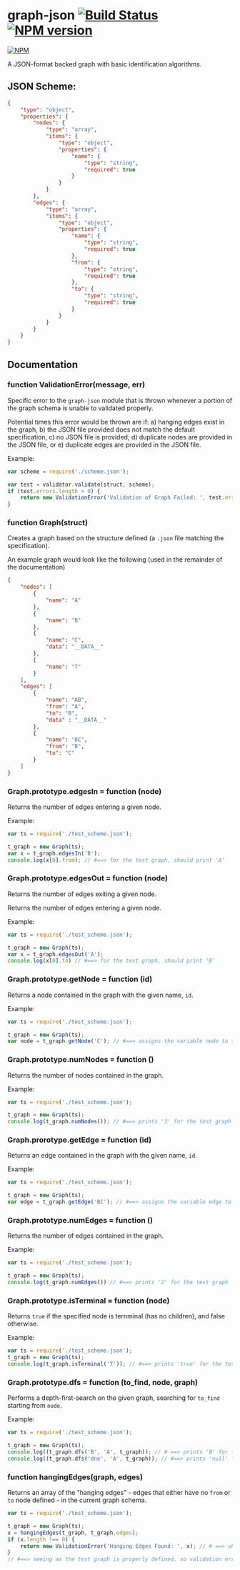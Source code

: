# graph-json [![Build Status](https://travis-ci.org/mananshah99/graph-json.svg?branch=master)](https://travis-ci.org/mananshah99/graph-json) [![NPM version](https://badge.fury.io/js/graph-json.svg)](http://badge.fury.io/js/graph-json)

[![NPM](https://nodei.co/npm/graph-json.png?downloads=true)](https://nodei.co/npm/graph-json/)

A JSON-format backed graph with basic identification algorithms. 

## JSON Scheme: 
```json
{
    "type": "object",
    "properties": {
        "nodes": {
            "type": "array",
            "items": {
                "type": "object",
                "properties": {
                    "name": {
                        "type": "string",
                        "required": true
                    }
                }
            }
        },
        "edges": {
            "type": "array",
            "items": {
                "type": "object",
                "properties": {
                    "name": {
                        "type": "string",
                        "required": true
                    },
                    "from": {
                        "type": "string",
                        "required": true
                    },
                    "to": {
                        "type": "string",
                        "required": true
                    }
                }
            }
        }
    }
}
```

## Documentation

### function ValidationError(message, err) 

Specific error to the `graph-json` module that is thrown whenever a portion of the graph schema is unable to validated properly. 

Potential times this error would be thrown are if: a) hanging edges exist in the graph, b) the JSON file provided does not match the default specification, c) no JSON file is provided, d) duplicate nodes are provided in the JSON file, or e) duplicate edges are provided in the JSON file.

Example:
```js
var scheme = require('./scheme.json');

var test = validator.validate(struct, scheme);
if (test.errors.length > 0) {
    return new ValidationError('Validation of Graph Failed: ', test.errors);
}
```

### function Graph(struct)

Creates a graph based on the structure defined (a `.json` file matching the specification). 

An example graph would look like the following (used in the remainder of the documentation) 
```json
{
    "nodes": [
        {
            "name": "A"
        },
        {
            "name": "B"
        },
        {
            "name": "C",
            "data": "__DATA__"
        },
        { 
            "name": "T"
        }
    ],
    "edges": [
        {
            "name": "AB",
            "from": "A",
            "to": "B",
            "data" : "__DATA__"
        },
        {
            "name": "BC",
            "from": "B",
            "to": "C"
        }
    ]
}
```

### Graph.prototype.edgesIn = function (node) 

Returns the number of edges entering a given node. 

Example:
```js
var ts = require('./test_scheme.json');

t_graph = new Graph(ts);
var x = t_graph.edgesIn('B');
console.log(x[0].from); // #==> for the test graph, should print 'A'
```

### Graph.prototype.edgesOut = function (node) 

Returns the number of edges exiting a given node. 

Returns the number of edges entering a given node. 

Example:
```js
var ts = require('./test_scheme.json');

t_graph = new Graph(ts);
var x = t_graph.edgesOut('A');
console.log(x[0].to) // #==> for the test graph, should print 'B'
```

### Graph.prototype.getNode = function (id) 

Returns a node contained in the graph with the given name, `id`.

Example:
```js
var ts = require('./test_scheme.json');

t_graph = new Graph(ts);
var node = t_graph.getNode('C'); // #==> assigns the variable node to the node of the graph with name 'C'
```

### Graph.prototype.numNodes = function ()

Returns the number of nodes contained in the graph.

Example:
```js
var ts = require('./test_scheme.json');

t_graph = new Graph(ts);
console.log(t_graph.numNodes()); // #==> prints '3' for the test graph
```

### Graph.prorotype.getEdge = function (id) 

Returns an edge contained in the graph with the given name, `id`.

Example:
```js
var ts = require('./test_scheme.json');

t_graph = new Graph(ts);
var edge = t_graph.getEdge('BC'); // #==> assigns the variable edge to the edge of the graph with name 'BC'
```

### Graph.prototype.numEdges = function () 

Returns the number of edges contained in the graph.

Example:
```js
var ts = require('./test_scheme.json');

t_graph = new Graph(ts);
console.log(t_graph.numEdges()) // #==> prints '2' for the test graph
```

### Graph.prototype.isTerminal = function (node) 

Returns `true` if the specified node is ternminal (has no children), and false otherwise. 

Example:
```js
var ts = require('./test_scheme.json');
t_graph = new Graph(ts);
console.log(t_graph.isTerminal('T')); // #==> prints 'true' for the test graph
```

### Graph.prototype.dfs = function (to_find, node, graph)

Performs a depth-first-search on the given graph, searching for `to_find` starting from `node`. 

Example:
```js
var ts = require('./test_scheme.json');

t_graph = new Graph(ts);
console.log((t_graph.dfs('B', 'A', t_graph)); // # ==> prints 'B' for the test graph (search successful) 
console.log((t_graph.dfs('dne', 'A', t_graph)); // #==> prints 'null' for the test graph (search failed) 
```

### function hangingEdges(graph, edges) 

Returns an array of the "hanging edges" - edges that either have no `from` or `to` node defined - in the current graph schema. 

```js
var ts = require('./test_scheme.json');

t_graph = new Graph(ts);
x = hangingEdges(t_graph, t_graph.edges);
if (x.length !== 0) {
    return new ValidationError('Hanging Edges Found: ', x); // # ==> uh-oh! We have hanging edges in the graph.
}
// #==> seeing as the test graph is properly defined, no validation error will be thrown.
```
